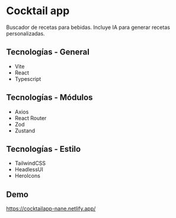 # Cocktail app

Buscador de recetas para bebidas. Incluye IA para generar recetas personalizadas.




## Tecnologías - General
- Vite
- React
- Typescript

## Tecnologías - Módulos
- Axios
- React Router
- Zod
- Zustand

## Tecnologías - Estilo
- TailwindCSS
- HeadlessUI
- HeroIcons 

## Demo

https://cocktailapp-nane.netlify.app/
